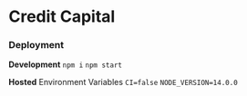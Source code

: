 # Credit Capital 

### Deployment

**Development**
`npm i`
`npm start`

**Hosted**
Environment Variables
`CI=false`
`NODE_VERSION=14.0.0`
